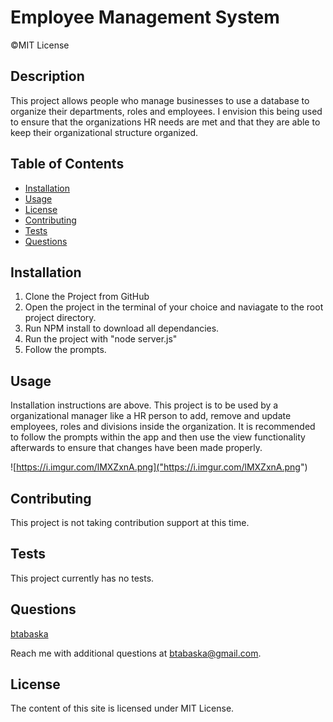 # Employee Management System

©MIT License

## Description

This project allows people who manage businesses to use a database to organize their departments, roles and employees. I envision this being used to ensure that the organizations HR needs are met and that they are able to keep their organizational structure organized.

## Table of Contents

- [Installation](#installation)
- [Usage](#usage)
- [License](#license)
- [Contributing](#contributing)
- [Tests](#tests)
- [Questions](#questions)

## Installation

1. Clone the Project from GitHub
2. Open the project in the terminal of your choice and naviagate to the root project directory.
3. Run NPM install to download all dependancies.
4. Run the project with "node server.js"
5. Follow the prompts.

## Usage

Installation instructions are above. This project is to be used by a organizational manager like a HR person to add, remove and update employees, roles and divisions inside the organization. It is recommended to follow the prompts within the app and then use the view functionality afterwards to ensure that changes have been made properly.

![https://i.imgur.com/lMXZxnA.png]("https://i.imgur.com/lMXZxnA.png")

## Contributing

This project is not taking contribution support at this time.

## Tests

This project currently has no tests.

## Questions

[btabaska](https://www.github.com/btabaska)

Reach me with additional questions at btabaska@gmail.com.

## License

The content of this site is licensed under MIT License.
